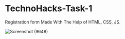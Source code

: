 # TechnoHacks-Task-1
Registration form Made With The Help of HTML, CSS, JS.

![Screenshot (9648)](https://github.com/debjyotidas111/TechnoHacks-Task-1/assets/86339364/d0c50abd-782c-4a48-b7d3-b026358b946e)
